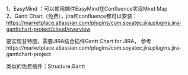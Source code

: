 1、EasyMind ：可以使用插件EasyMind在Confluence实现Mind Map   
2、Gantt Chart（免费），jira和confluence都可以安装：
https://marketplace.atlassian.com/plugins/com.soyatec.jira.plugins.jira-ganttchart-project/cloud/overview

要实现甘特图，需要JIRA结合插件Gantt Chart for JIRA，
参考https://marketplace.atlassian.com/plugins/com.soyatec.jira.plugins.jira-ganttchart-project  

类似的免费插件：Structure.Gantt
